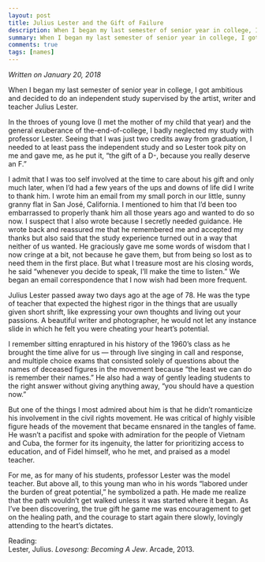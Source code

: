 ```yaml
---
layout: post
title: Julius Lester and the Gift of Failure
description: When I began my last semester of senior year in college, I got ambitious and decided to do an independent study supervised by the artist, writer and teacher Julius Lester.
summary: When I began my last semester of senior year in college, I got ambitious and decided to do an independent study supervised by the artist, writer and teacher Julius Lester.
comments: true
tags: [names]
---
```


_Written on January 20, 2018_

When I began my last semester of senior year in college, I got ambitious and decided to do an independent study supervised by the artist, writer and teacher Julius Lester.

In the throes of young love (I met the mother of my child that year) and the general exuberance of the-end-of-college, I badly neglected my study with professor Lester. Seeing that I was just two credits away from graduation, I needed to at least pass the independent study and so Lester took pity on me and gave me, as he put it, “the gift of a D-, because you really deserve an F.”

I admit that I was too self involved at the time to care about his gift and only much later, when I’d had a few years of the ups and downs of life did I write to thank him. I wrote him an email from my small porch in our little, sunny granny flat in San José, California. I mentioned to him that I’d been too embarrassed to properly thank him all those years ago and wanted to do so now. I suspect that I also wrote because I secretly needed guidance. He wrote back and reassured me that he remembered me and accepted my thanks but also said that the study experience turned out in a way that neither of us wanted. He graciously gave me some words of wisdom that I now cringe at a bit, not because he gave them, but from being so lost as to need them in the first place. But what I treasure most are his closing words, he said “whenever you decide to speak, I’ll make the time to listen.” We began an email correspondence that I now wish had been more frequent.

Julius Lester passed away two days ago at the age of 78. He was the type of teacher that expected the highest rigor in the things that are usually given short shrift, like expressing your own thoughts and living out your passions. A beautiful writer and photographer, he would not let any instance slide in which he felt you were cheating your heart’s potential.

I remember sitting enraptured in his history of the 1960’s class as he brought the time alive for us — through live singing in call and response, and multiple choice exams that consisted solely of questions about the names of deceased figures in the movement because “the least we can do is remember their names.” He also had a way of gently leading students to the right answer without giving anything away, “you should have a question now.”

But one of the things I most admired about him is that he didn’t romanticize his involvement in the civil rights movement. He was critical of highly visible figure heads of the movement that became ensnared in the tangles of fame. He wasn’t a pacifist and spoke with admiration for the people of Vietnam and Cuba, the former for its ingenuity, the latter for prioritizing access to education, and of Fidel himself, who he met, and praised as a model teacher.

For me, as for many of his students, professor Lester was the model teacher. But above all, to this young man who in his words “labored under the burden of great potential,” he symbolized a path. He made me realize that the path wouldn’t get walked unless it was started where it began. As I’ve been discovering, the true gift he game me was encouragement to get on the healing path, and the courage to start again there slowly, lovingly attending to the heart’s dictates.

Reading:\
Lester, Julius. _Lovesong: Becoming A Jew_. Arcade, 2013.
